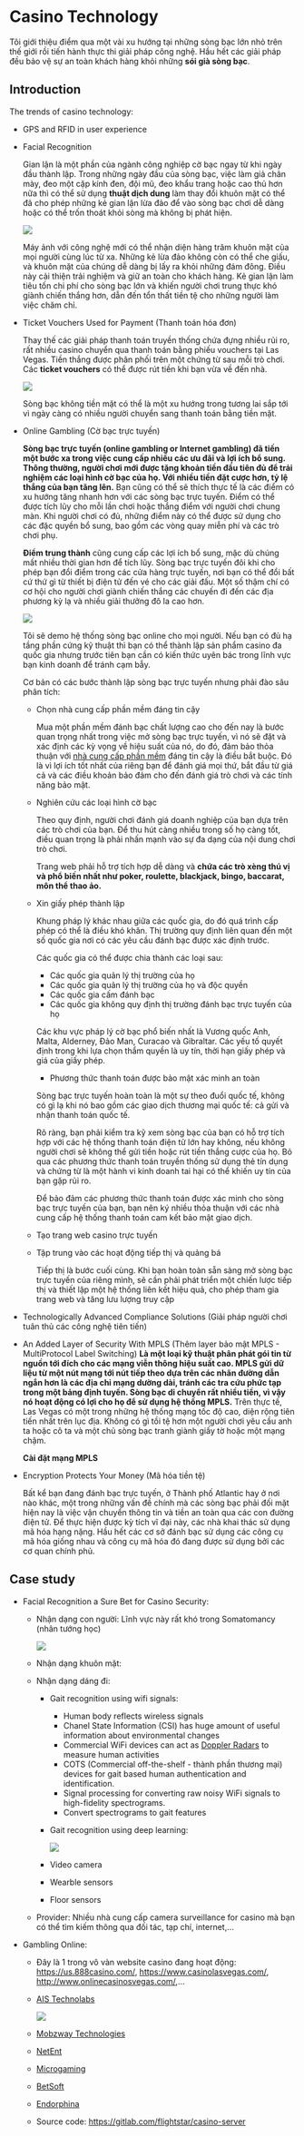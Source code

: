 # Casino Technology
Tôi giới thiệu điểm qua một vài xu hướng tại những sòng bạc lớn nhỏ trên thế giới rồi tiến hành thực thi giải pháp công nghệ. Hầu hết các giải pháp đều bảo vệ sự an toàn khách hàng khỏi những **sói già sòng bạc**. 

## Introduction

The trends of casino technology:
+ GPS and RFID in user experience
+ Facial Recognition
  
  Gian lận là một phần của ngành công nghiệp cờ bạc ngay từ khi ngày đầu thành lập. Trong những ngày đầu của sòng bạc, việc làm giả chân mày, đeo một cặp kính đen, đội mũ, đeo khẩu trang hoặc cao thủ hơn nữa thì có thể sử dụng **thuật dịch dung** làm thay đổi khuôn mặt có thể đã cho phép những kẻ gian lận lừa đảo để vào sòng bạc chơi dễ dàng hoặc có thể trốn thoát khỏi sòng mà không bị phát hiện.

  ![](http://s3img.vcdn.vn/123phim/2016/01/bon-ong-hoang-phong-ve-cung-xuat-hien-trong-bom-tan-tet-than-tai-3-14531873648147.jpg)

  Máy ảnh với công nghệ mới có thể nhận diện hàng trăm khuôn mặt của mọi người cùng lúc từ xa. Những kẻ lừa đảo không còn có thể che giấu, và khuôn mặt của chúng dễ dàng bị lấy ra khỏi những đám đông. Điều này cải thiện trải nghiệm và giữ an toàn cho khách hàng. Kẻ gian lận làm tiêu tốn chi phí cho sòng bạc lớn và khiến người chơi trung thực khó giành chiến thắng hơn, dẫn đến tổn thất tiền tệ cho những người làm việc chăm chỉ.

+ Ticket Vouchers Used for Payment (Thanh toán hóa đơn)
  
  Thay thế các giải pháp thanh toán truyền thống chứa đựng nhiều rủi ro, rất nhiều casino chuyển qua thanh toán bằng phiếu vouchers tại Las Vegas. Tiền thắng được phân phối trên một chứng từ sau mỗi trò chơi. Các **ticket vouchers** có thể được rút tiền khi bạn vừa về đến nhà. 

  ![](https://znews-photo.zadn.vn/w660/Uploaded/rdsyy/2017_09_05/15338789_388867278119649_2210523371709470777_n768x511.jpg)

   Sòng bạc không tiền mặt có thể là một xu hướng trong tương lai sắp tới vì ngày càng có nhiều người chuyển sang thanh toán bằng tiền mặt.
+ Online Gambling (Cờ bạc trực tuyến)
  
  **Sòng bạc trực tuyến (online gambling or Internet gambling) đã tiến một bước xa trong việc cung cấp nhiều các ưu đãi và lợi ích bổ sung. Thông thường, người chơi mới được tặng khoản tiền đầu tiên đủ để trải nghiệm các loại hình cờ bạc của họ. Với nhiều tiền đặt cược hơn, tỷ lệ thắng của bạn tăng lên.** Bạn cũng có thể sẽ thích thực tế là các điểm có xu hướng tăng nhanh hơn với các sòng bạc trực tuyến. Điểm có thể được tích lũy cho mỗi lần chơi hoặc thắng điểm với người chơi chung màn. Khi người chơi có đủ, những điểm này có thể được sử dụng cho các đặc quyền bổ sung, bao gồm các vòng quay miễn phí và các trò chơi phụ.

  **Điểm trung thành** cũng cung cấp các lợi ích bổ sung, mặc dù chúng mất nhiều thời gian hơn để tích lũy. Sòng bạc trực tuyến đôi khi cho phép bạn đổi điểm trong các cửa hàng trực tuyến, nơi bạn có thể đổi bất cứ thứ gì từ thiết bị điện tử đến vé cho các giải đấu. Một số thậm chí có cơ hội cho người chơi giành chiến thắng các chuyến đi đến các địa phương kỳ lạ và nhiều giải thưởng đô la cao hơn.
  
  ![](https://66.media.tumblr.com/cc31f5e7c45e30f39a4f577227a77841/tumblr_inline_pd3qhl4pvI1w5rd4c_540.jpg)
  
  Tôi sẽ demo hệ thống sòng bạc online cho mọi người. Nếu bạn có đủ hạ tầng phần cứng kỹ thuật thì bạn có thể thành lập sản phẩm casino đa quốc gia nhưng trước tiên bạn cần có kiến thức uyên bác trong lĩnh vực bạn kinh doanh để tránh cạm bẫy.
  
  Cơ bản có các bước thành lập sòng bạc trực tuyến nhưng phải đào sâu phân tích:
  + Chọn nhà cung cấp phần mềm đáng tin cậy
  
    Mua một phần mềm đánh bạc chất lượng cao cho đến nay là bước quan trọng nhất trong việc mở sòng bạc trực tuyến, vì nó sẽ đặt và xác định các kỳ vọng về hiệu suất của nó, do đó, đảm bảo thỏa thuận với [nhà cung cấp phần mềm](https://www.softgamings.com/online-gambling-software-providers/) đáng tin cậy là điều bắt buộc. Đó là vì lợi ích tốt nhất của riêng bạn để đánh giá mọi thứ, bắt đầu từ giá cả và các điều khoản bảo đảm cho đến đánh giá trò chơi và các tính năng bảo mật.

  + Nghiên cứu các loại hình cờ bạc
  
    Theo quy định, người chơi đánh giá doanh nghiệp của bạn dựa trên các trò chơi của bạn. Để thu hút càng nhiều trong số họ càng tốt, điều quan trọng là phải nhấn mạnh vào sự đa dạng của nội dung chơi trò chơi.
    
    Trang web phải hỗ trợ tích hợp dễ dàng và **chứa các trò xèng thú vị và phổ biến nhất như poker, roulette, blackjack, bingo, baccarat, môn thể thao ảo.**

  + Xin giấy phép thành lập
  
    Khung pháp lý khác nhau giữa các quốc gia, do đó quá trình cấp phép có thể là điều khó khăn. Thị trường quy định liên quan đến một số quốc gia nơi có các yêu cầu đánh bạc được xác định trước.
  
    Các quốc gia có thể được chia thành các loại sau:
    + Các quốc gia quản lý thị trường của họ
    + Các quốc gia quản lý thị trường của họ và độc quyền
    + Các quốc gia cấm đánh bạc
    + Các quốc gia không quy định thị trường đánh bạc trực tuyến của họ
  
    Các khu vực pháp lý cờ bạc phổ biến nhất là Vương quốc Anh, Malta, Alderney, Đảo Man, Curacao và Gibraltar. Các yếu tố quyết định trong khi lựa chọn thẩm quyền là uy tín, thời hạn giấy phép và giá của giấy phép.

    + Phương thức thanh toán được bảo mật xác minh an toàn
  
    Sòng bạc trực tuyến hoàn toàn là một sự theo đuổi quốc tế, không có gì lạ khi nó bao gồm các giao dịch thương mại quốc tế: cả gửi và nhận thanh toán quốc tế.
  
    Rõ ràng, bạn phải kiểm tra kỹ xem sòng bạc của bạn có hỗ trợ tích hợp với các hệ thống thanh toán điện tử lớn hay không, nếu không người chơi sẽ không thể gửi tiền hoặc rút tiền thắng cược của họ. Bỏ qua các phương thức thanh toán truyền thống sử dụng thẻ tín dụng và chứng từ là một hành vi kinh doanh tai hại có thể khiến uy tín của bạn gặp rủi ro.

    Để bảo đảm các phương thức thanh toán được xác minh cho sòng bạc trực tuyến của bạn, bạn nên ký nhiều thỏa thuận với các nhà cung cấp hệ thống thanh toán cam kết bảo mật giao dịch.

  + Tạo trang web casino trực tuyến
  + Tập trung vào các hoạt động tiếp thị và quảng bá
  
    Tiếp thị là bước cuối cùng. Khi bạn hoàn toàn sẵn sàng mở sòng bạc trực tuyến của riêng mình, sẽ cần phải phát triển một chiến lược tiếp thị và thiết lập một hệ thống liên kết hiệu quả, cho phép tham gia trang web và tăng lưu lượng truy cập

+ Technologically Advanced Compliance Solutions (Giải pháp người chơi tuân thủ các công nghệ tiên tiến)
+ An Added Layer of Security With MPLS (Thêm layer bảo mật MPLS - MultiProtocol Label Switching)
  **Là một loại kỹ thuật phân phát gói tin từ nguồn tới đích cho các mạng viễn thông hiệu suất cao. MPLS gửi dữ liệu từ một nút mạng tới nút tiếp theo dựa trên các nhãn đường dẫn ngắn hơn là các địa chỉ mạng dường dài, tránh các tra cứu phức tạp trong một bảng định tuyến. Sòng bạc di chuyển rất nhiều tiền, vì vậy nó hoạt động có lợi cho họ để sử dụng hệ thống MPLS.** Trên thực tế, Las Vegas có một trong những hệ thống mạng tốc độ cao, diện rộng tiên tiến nhất trên lục địa. Không có gì tồi tệ hơn một người chơi yêu cầu anh ta hoặc cô ta và một chủ sòng bạc tranh giành giấy tờ hoặc một mạng chậm. 
  
  **Cài đặt mạng MPLS**

+ Encryption Protects Your Money (Mã hóa tiền tệ)

  Bất kể bạn đang đánh bạc trực tuyến, ở Thành phố Atlantic hay ở nơi nào khác, một trong những vấn đề chính mà các sòng bạc phải đối mặt hiện nay là việc vận chuyển thông tin và tiền an toàn qua các con đường điện tử. Để thực hiện được kỳ tích vĩ đại này, các nhà khai thác sử dụng mã hóa hạng nặng. Hầu hết các cơ sở đánh bạc sử dụng các công cụ mã hóa giống nhau và công cụ mã hóa đó đang được sử dụng bởi các cơ quan chính phủ.

## Case study
+ Facial Recognition a Sure Bet for Casino Security:
  + Nhận dạng con người: Lĩnh vực này rất khó trong Somatomancy (nhân tướng học) 
  
    ![](https://lh3.googleusercontent.com/ka4fmhK6qA7IP9KfAsOdnkSuUEh2Bx8VSENhksY_zfDJXRHgSQnZB4HzGaLrH_x_IZt7uuRpq_AfpLcg5VdSJPRddBZL2vjYVd9BI3b0irvSyyTgeB0K6_nO6F4exOI2zrpW3TjowkaEoRRcaYrKooXyRgZk4mrxQz-w_gjWTSxU9UGuI_w3r7zom8cKKDkkp1gp-H4a_ch_Ztpt5nakwzEDMO5MqtAaJH4TBer_KdUC-G9yJSertryzK2MYQxiK46uajbQBfdFxkIb0gYTNhJlbVc3Np_JZX0B28GD7w9ojgiH_rIWcQ8dyGMzvAvbb2JgN1qqKHYgdEDY02EkKPejHmUSwfzBX4Lm6ycIbHBzJH-6GpLomek_LV1Jwwxa_jaNA-tSa4o6Uza_50tnelmvQVx4jPLNXTClQ8lWsh9HRwJr9taEqDF5OVFO304GUvx92dqkbMfltlqdNxadNyQmDUBavEX2DZdInMdQxl1D43uAbfTs8c893ni6Ty4bSf_dOi6CLurXVM1KN-tClH8SP671-nJPPqd86wco1fqmGjCV7qYkP7BwR3t96N-yZfV2QzCp0jgNLXzSmDKCpF1zXlDDwWQmzQuJSI2c0hvtLozUEWBBeFP7fb9YdkRrMKYErigY7CpCeaRAglzFCRthTHwAHrWtTv-T0sd-XADUzcCir-vbC4PttLa8e6dMBCMRjciQtc-pH-oPBGw=w506-h295-no)
  
  + Nhận dạng khuôn mặt:
    
  + Nhận dạng dáng đi:
    + Gait recognition using wifi signals: 
      + Human body reflects wireless signals
      + Chanel State Information (CSI) has huge amount of useful information about environmental changes
      + Commercial WiFi devices can act as [Doppler Radars](https://en.wikipedia.org/wiki/Doppler_radar) to measure human activities
      + COTS (Commercial off-the-shelf - thành phần thương mại) devices for gait based human authentication and identification.
      + Signal processing for converting raw noisy WiFi signals to high-fidelity spectrograms.
      + Convert spectrograms to gait features
    + Gait recognition using deep learning:
      
      ![](https://lh3.googleusercontent.com/uBPFihR3gagkGod19hGMaDE62SBh-4wjeaSMkGFpv24tSgEm9xktcnL0BQH6v9TVQzhlBb39XiRRd8A3is5Cza7ldgcYlwjS1HeAageHJiWStj-6TIjIh34XLBho4-GdIhO1FN-be9dtnMoyB1TDKYYNZtwj-jR_c5aubr7Suy_TVXqetQlR0IntiazfphKnI6WoYNa5BlTGxO6UKOQh894ORphpr8c4H1a6-eqK9mMoMO9xj1V7fuDV1017-npleXRZ_FV5fKVxhalfN7wkIKJNN9lhdn-tYV_lxzRKr1XtyMLiPqt_EhRUgIlDcxF4h2Dh7xxuyvdvZO32dvWcdlzpQwK50-wRm_Wa0XioqC2aR9Dz7a4yGwtobjbAoq5iMoaoPTx35zo7H9oILclnxmUY81oyU81YLedEC6GGM4-lAhLprOYiLQ210of-3spSYJCT_KDHZHe3LSovmqkL91c0Mqx1qllPJnje8SPrYfw7TlkvsXnVeWx4n7r7bN9idcd5UMSQxm_ykxn-XxQIY8V_uy9TYPLVWAsNiS6V-YS6G_sK4I1-pUqIBbmwSNTjkP9HfoCBbTIT5UQoDNUYHW6lRJKQjG_7TJ9vV-8x9SoDcIoiVR1WtjufD95L_Z0AlDg1Eufr3vfC3cHoi6bZdVffh7p2lSL26AI7fF_fF6vb94jjlsDW27qzChwM0vbV80OeLiEYNdQ84R-r3Q=w662-h642-no)
      
    + Video camera
    + Wearble sensors
    + Floor sensors
   + Provider: Nhiều nhà cung cấp camera surveillance for casino mà bạn có thể tìm kiếm thông qua đối tác, tạp chí, internet,...
+ Gambling Online:
  + Đây là 1 trong vô vàn website casino đang hoạt động: https://us.888casino.com/, https://www.casinolasvegas.com/, http://www.onlinecasinosvegas.com/,...
  + [AIS Technolabs](https://www.aistechnolabs.com/)
  
    ![](https://qph.fs.quoracdn.net/main-qimg-d86a8eb9a95584a2610c719af699a0f1)
  + [Mobzway Technologies](https://www.mobzway.com/)
  + [NetEnt](https://www.netent.com/en/)
  + [Microgaming](https://www.microgaming.co.uk/)
  + [BetSoft](https://betsoft.com/)
  + [Endorphina](https://endorphina.com/partners)
  + Source code: https://gitlab.com/flightstar/casino-server

